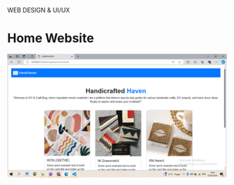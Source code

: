 WEB DESIGN & UI/UX

# Home Website
![text](https://github.com/dzik138syamila/Dzikrina-Syamila/blob/main/screnshoots/Home%20Website.png)